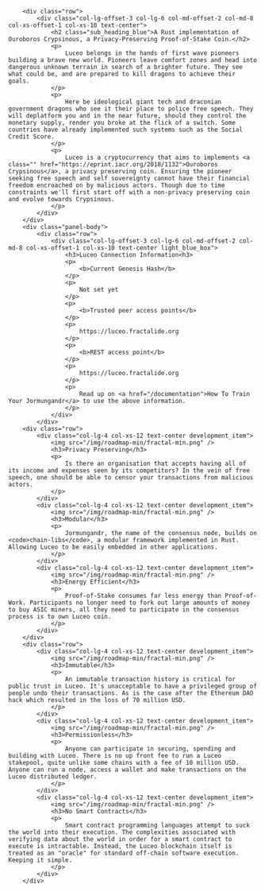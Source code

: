         <div class="row">
            <div class="col-lg-offset-3 col-lg-6 col-md-offset-2 col-md-8 col-xs-offset-1 col-xs-10 text-center">
                <h2 class="sub_heading_blue">A Rust implementation of Ouroboros Crypsinous, a Privacy-Preserving Proof-of-Stake Coin.</h2>
                <p>
                    Luceo belongs in the hands of first wave pioneers building a brave new world. Pioneers leave comfort zones and head into dangerous unknown terrain in search of a brighter future. They see what could be, and are prepared to kill dragons to achieve their goals.
                </p>
                <p>
                    Here be ideological giant tech and draconian government dragons who see it their place to police free speech. They will deplatform you and in the near future, should they control the monetary supply, render you broke at the flick of a switch. Some countries have already implemented such systems such as the Social Credit Score.
                </p>
                <p>
                    Luceo is a cryptocurrency that aims to implements <a class="" href="https://eprint.iacr.org/2018/1132">Ouroboros Crypsinous</a>, a privacy preserving coin. Ensuring the pioneer seeking free speech and self sovereignty cannot have their financial freedom encroached on by malicious actors. Though due to time constraints we'll first start off with a non-privacy preserving coin and evolve towards Crypsinous.
                </p>
            </div>
        </div>
        <div class="panel-body">
            <div class="row">
                <div class="col-lg-offset-3 col-lg-6 col-md-offset-2 col-md-8 col-xs-offset-1 col-xs-10 text-center light_blue_box">
                    <h3>Luceo Connection Information<h3>
                    <p>
                        <b>Current Genesis Hash</b>
                    </p>
                    <p>
                        Not set yet
                    </p>
                    <p>
                        <b>Trusted peer access points</b>
                    </p>
                    <p>
                        https://luceo.fractalide.org
                    </p>
                    <p>
                        <b>REST access point</b>
                    </p>
                    <p>
                        https://luceo.fractalide.org
                    </p>
                    <p>
                        Read up on <a href="/documentation">How To Train Your Jormungandr</a> to use the above information.
                    </p>
                </div>
            </div>
        <div class="row">
            <div class="col-lg-4 col-xs-12 text-center development_item">
                <img src="/img/roadmap-min/fractal-min.png" />
                <h3>Privacy Preserving</h3>
                <p>
                    Is there an organisation that accepts having all of its income and expenses seen by its competitors? In the vein of free speech, one should be able to censor your transactions from malicious actors.
                </p>
            </div>
            <div class="col-lg-4 col-xs-12 text-center development_item">
                <img src="/img/roadmap-min/fractal-min.png" />
                <h3>Modular</h3>
                <p>
                    Jormungandr, the name of the consensus node, builds on <code>chain-libs</code>, a modular framework implemented in Rust. Allowing Luceo to be easily embedded in other applications.
                </p>
            </div>
            <div class="col-lg-4 col-xs-12 text-center development_item">
                <img src="/img/roadmap-min/fractal-min.png" />
                <h3>Energy Efficient</h3>
                <p>
                    Proof-of-Stake consumes far less energy than Proof-of-Work. Participants no longer need to fork out large amounts of money to buy ASIC miners, all they need to participate in the consensus process is to own Luceo coin.
                </p>
            </div>
        </div>
        <div class="row">
            <div class="col-lg-4 col-xs-12 text-center development_item">
                <img src="/img/roadmap-min/fractal-min.png" />
                <h3>Immutable</h3>
                <p>
                    An immutable transaction history is critical for public trust in Luceo. It's unacceptable to have a privileged group of people undo their transactions. As is the case after the Ethereum DAO hack which resulted in the loss of 70 million USD.
                </p>
            </div>
            <div class="col-lg-4 col-xs-12 text-center development_item">
                <img src="/img/roadmap-min/fractal-min.png" />
                <h3>Permissionless</h3>
                <p>
                    Anyone can participate in securing, spending and building with Luceo. There is no up front fee to run a Luceo stakepool, quite unlike some chains with a fee of 10 million USD. Anyone can run a node, access a wallet and make transactions on the Luceo distributed ledger.
                </p>
            </div>
            <div class="col-lg-4 col-xs-12 text-center development_item">
                <img src="/img/roadmap-min/fractal-min.png" />
                <h3>No Smart Contracts</h3>
                <p>
                    Smart contract programming languages attempt to suck the world into their execution. The complexities associated with verifying data about the world in order for a smart contract to execute is intractable. Instead, the Luceo blockchain itself is treated as an "oracle" for standard off-chain software execution. Keeping it simple.
                </p>
            </div>
        </div>
